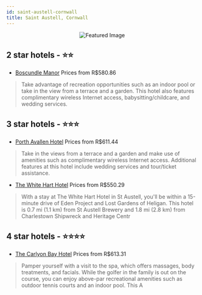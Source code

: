 ```yaml
---
id: saint-austell-cornwall
title: Saint Austell, Cornwall
---
```


<center><img src="https://i.travelapi.com/hotels/3000000/2400000/2392500/2392470/c7fc5c45_b.jpg" alt="Featured Image" /></center>


##  2 star hotels - ⭐️⭐️

-    [Boscundle Manor](https://us.hurb.com/hotels/saint-austell/boscundle-manor-JNP-JP748038?cmp=18055) Prices from R$580.86
   > Take advantage of recreation opportunities such as an indoor pool or take in the view from a terrace and a garden. This hotel also features complimentary wireless Internet access, babysitting/childcare, and wedding services.

##  3 star hotels - ⭐️⭐️⭐️

-    [Porth Avallen Hotel](https://us.hurb.com/hotels/saint-austell/porth-avallen-hotel-JNP-JP625502?cmp=18055) Prices from R$611.44
   > Take in the views from a terrace and a garden and make use of amenities such as complimentary wireless Internet access. Additional features at this hotel include wedding services and tour/ticket assistance.
-    [The White Hart Hotel](https://us.hurb.com/hotels/saint-austell/the-white-hart-hotel-JNP-JP788521?cmp=18055) Prices from R$550.29
   > With a stay at The White Hart Hotel in St Austell, you'll be within a 15-minute drive of Eden Project and Lost Gardens of Heligan. This hotel is 0.7 mi (1.1 km) from St Austell Brewery and 1.8 mi (2.8 km) from Charlestown Shipwreck and Heritage Centr

##  4 star hotels - ⭐️⭐️⭐️⭐️

-    [The Carlyon Bay Hotel](https://us.hurb.com/hotels/saint-austell/the-carlyon-bay-hotel-JNP-JP244944?cmp=18055) Prices from R$613.31
   > Pamper yourself with a visit to the spa, which offers massages, body treatments, and facials. While the golfer in the family is out on the course, you can enjoy above-par recreational amenities such as outdoor tennis courts and an indoor pool. This A
